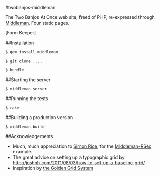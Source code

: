 #twobanjos-middleman

The Two Banjos At Once web site, freed of PHP, re-expressed through [Middleman](). Four static pages.


[Form Keeper]

##Installation

````
$ gem install middleman

$ git clone ....

$ bundle
````

##Starting the server<a name="server"></a>

````
$ middleman server
````

##Running the tests

````
$ rake
````

##Building a production version

````
$ middleman build
````

##Acknowledgements

- Much, much appreciation to [Simon Rice](https://github.com/simonrice), for the [Middleman-RSec](https://github.com/simonrice/middleman-rspec) example.
- The great advice on setting up a typographic grid by http://joshnh.com/2011/08/03/how-to-set-up-a-baseline-grid/
- Inspiration by [the Golden Grid System](http://goldengridsystem.com/)